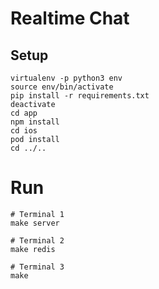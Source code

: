 # Realtime Chat


## Setup

```
virtualenv -p python3 env
source env/bin/activate
pip install -r requirements.txt
deactivate
cd app
npm install
cd ios
pod install
cd ../..
```

# Run

```
# Terminal 1
make server

# Terminal 2
make redis

# Terminal 3
make
```
